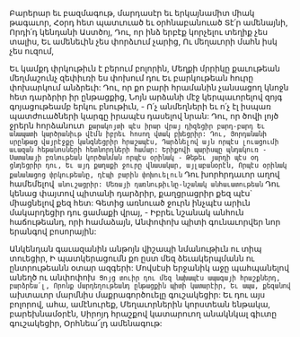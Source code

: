 
Բարերար եւ բազմագութ, մարդասէր եւ
երկայնամիտ միակ թագաւոր,
Հօրդ հետ պատւուած եւ օրհնաբանուած
Տէ՛ր ամենայնի,
Որդի՛դ կենդանի Աստծոյ,
Դու, որ ինձ երբէք կորչելու տեղիք չես տալիս,
Եւ ամենեւին չես փորձւում չարից,
Ու մեղաւորի մահն իսկ չես ուզում,


Եւ կամքդ փրկութիւն է բերում բոլորին,
Մեղքի մրրիկը քաւութեան մեղմաշունչ զեփիւռի
ես փոխում դու
Եւ բարկութեան հուրը փոխարկում անձրեւի:
Դու, որ քո բարի հրամանին չանսացող կնոջն հետ
դարձրիր իր ընթացքից,
Նոյն արձանի մէջ կերպաւորելով զոյգ
գոյացութեամբ երկու բնութիւն, -
Ո՛չ անմեղների եւ ո՛չ էլ իսպառ պատժուածների
կարգը իրապէս դասելով նրան:
Դու, որ ծովի լոյծ ջրերն հորձանուտ` քարակոյտի
պէս իրար վրայ դիզեցիր բարդ-բարդ
Եւ անապատի կարծրանիւթ վէմն իբրեւ հոսող
վտակ բխեցրիր:
Դու, Յորդանանի սրընթաց վայրէջքը կանգնեցրիր
հրաշապէս,
Դարձնելով այն որպէս լուացումի աւազան
հեթանոսների հետնորդների համար:
Երիքովի պարիսպը պնդակուռ -
Սատանայի բռնութեան կործանման որպէս
օրինակ -
Թեթեւ յարդի պէս օդ ցնդեցրիր դու,
Եւ այդ քաղաքի ջուրը վնասակար, այլաբանօրէն,
Որպէս օրինակ քանանացոց փրկութեանը, դէպի
բարին փոխուելուն`
Դու խորհրդաւոր աղով համեմելով` անուշացրիր:
Մեռայի դառնութիւնը-նշանակ
անհաւատութեան`
Դու կենաց փայտով պիտանի դարձրիր,
քաղցրացրիր քեզ պէս` միացնելով քեզ հետ:
Գետից առնուած ջուրն ինչպէս արիւն
մակարդեցիր դու ցամաքի վրայ, -
Իբրեւ նշանակ անհուն հաճութեանդ, որի
համաձայն,
Անփոփոխ պիտի գունաւորվեր նոր երանգով
բոսորային:


Անկենդան գաւազանին անթոյն վիշապի
նմանութիւն ու տիպ տուեցիր,
Ի պատկերացումն քո ըստ մեզ ձեւակերպմանն ու
ընտրութեանն օտար ազգերի:
Մովսէսի երջանիկ աջը պահպանելով անեղծ ու
անփոփոխ`
Ցոյց տուիր դու մեզ նախապէս ապագայի
հրաշքներդ, բարձրեա՛լ,
Որոնք մարդեղութեանդ ընթացքին պիտի
կատարէիր,
Եւ ապա, քեզանով` ախտաւոր մարմնիս
մաքրագործուելը գուշակեցիր:
Եւ դու այս բոլորով, ահա, ամէնուրեք,
Մեղաւորներին կորստեան ենթակա,
բարեխնամօրէն,
Սիրոյդ հրաշքով կատարուող անակնկալ գիւտը
գուշակեցիր,
Օրհնեա՜լդ ամենագութ:
